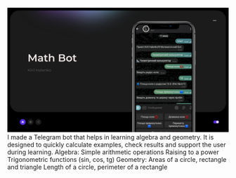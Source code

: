 ![Math Bot Preview](https://github.com/Kirill1922363/Math-Bot/raw/images/math-bot.png)
I made a Telegram bot that helps in learning algebra and geometry. It is designed to quickly calculate examples, check results and support the user during learning.
Algebra:
Simple arithmetic operations
Raising to a power
Trigonometric functions (sin, cos, tg)
Geometry:
Areas of a circle, rectangle and triangle
Length of a circle, perimeter of a rectangle
